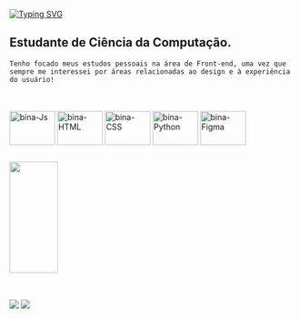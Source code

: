 [![Typing SVG](https://readme-typing-svg.herokuapp.com/?color=B2D4EB&size=35&center=true&vCenter=true&width=1000&lines=Olá,+tudo+bem?+;Sou+a+Sabrina+Bloedow!+;Tenho+19+anos+e+moro+no+RS.;Sou+estudante+de+Ciência+da+Computação.+;Seja+Bem+Vindo(a)!+:%29)](https://git.io/typing-svg)
## Estudante de Ciência da Computação.

```Tenho focado meus estudos pessoais na área de Front-end, uma vez que sempre me interessei por áreas relacionadas ao design e à experiência do usuário!```
<br>
<br>

<div style="display: inline_block"><br>
  <img align="center" alt="bina-Js" height="60" width="80" src="https://raw.githubusercontent.com/devicons/devicon/master/icons/javascript/javascript-plain.svg">
  <img align="center" alt="bina-HTML" height="60" width="80" src="https://raw.githubusercontent.com/devicons/devicon/master/icons/html5/html5-original.svg">
  <img align="center" alt="bina-CSS" height="60" width="80" src="https://raw.githubusercontent.com/devicons/devicon/master/icons/css3/css3-original.svg">
  <img align="center" alt="bina-Python" height="60" width="80" src="https://raw.githubusercontent.com/devicons/devicon/master/icons/python/python-original.svg">
  <img align="center" alt="bina-Figma" height="60" width="80" src="https://www.vectorlogo.zone/logos/figma/figma-icon.svg">
</div>

##
<div>  
  <img width="41%" height="195px" src="https://github-readme-stats.vercel.app/api/top-langs/?username=Sabrina-Bloedow&layout=compact&hide_border=true&title_color=B2D4EB&text_color=00bfbf&bg_color=0d1117" />
</div>

##
<br>
<div>
  <a href = "mailto:ssbloedow@gmail.com"><img src="https://img.shields.io/badge/Gmail-D14836?style=for-the-badge&logo=gmail&logoColor=white" target="_blank"></a>
  <a href="https://www.linkedin.com/in/sabrina-bloedow-439067218/"><img src="https://img.shields.io/badge/-LinkedIn-%230077B5?style=for-the-badge&logo=linkedin&logoColor=white" target="_blank"></a> 
</div>

